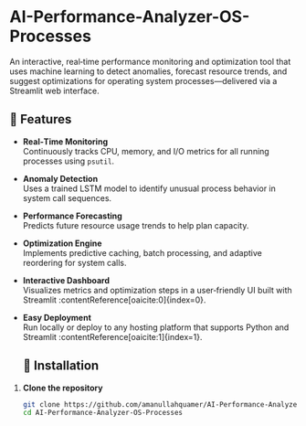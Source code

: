# AI-Performance-Analyzer-OS-Processes
An interactive, real‑time performance monitoring and optimization tool that uses machine learning to detect anomalies, forecast resource trends, and suggest optimizations for operating system processes—delivered via a Streamlit web interface.

## 🚀 Features

- **Real‑Time Monitoring**  
  Continuously tracks CPU, memory, and I/O metrics for all running processes using `psutil`.  
- **Anomaly Detection**  
  Uses a trained LSTM model to identify unusual process behavior in system call sequences.  
- **Performance Forecasting**  
  Predicts future resource usage trends to help plan capacity.  
- **Optimization Engine**  
  Implements predictive caching, batch processing, and adaptive reordering for system calls.  
- **Interactive Dashboard**  
  Visualizes metrics and optimization steps in a user‑friendly UI built with Streamlit :contentReference[oaicite:0]{index=0}.  
- **Easy Deployment**  
  Run locally or deploy to any hosting platform that supports Python and Streamlit :contentReference[oaicite:1]{index=1}.

  ## 🔧 Installation

1. **Clone the repository**  
   ```bash
   git clone https://github.com/amanullahquamer/AI-Performance-Analyzer-OS-Processes.git
   cd AI-Performance-Analyzer-OS-Processes

